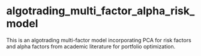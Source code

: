 # algotrading_multi_factor_alpha_risk_model
This is an algotrading multi-factor model incorporating PCA for risk factors and alpha factors from academic literature for portfolio optimization.
